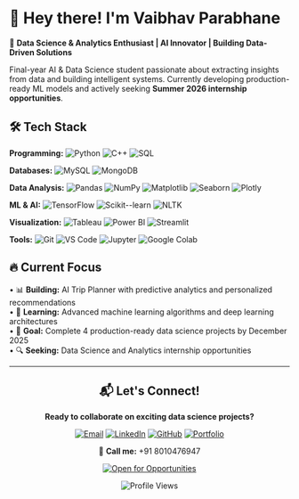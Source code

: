# 👋 Hey there! I'm Vaibhav Parabhane

🚀 **Data Science & Analytics Enthusiast | AI Innovator | Building Data-Driven Solutions**

Final-year AI & Data Science student passionate about extracting insights from data and building intelligent systems. Currently developing production-ready ML models and actively seeking **Summer 2026 internship opportunities**.

## 🛠️ Tech Stack

**Programming:** ![Python](https://img.shields.io/badge/-Python-3776AB?style=flat&logo=python&logoColor=white) ![C++](https://img.shields.io/badge/-C++-00599C?style=flat&logo=cplusplus&logoColor=white) ![SQL](https://img.shields.io/badge/-SQL-4479A1?style=flat&logo=mysql&logoColor=white)

**Databases:** ![MySQL](https://img.shields.io/badge/-MySQL-4479A1?style=flat&logo=mysql&logoColor=white) ![MongoDB](https://img.shields.io/badge/-MongoDB-47A248?style=flat&logo=mongodb&logoColor=white)

**Data Analysis:** ![Pandas](https://img.shields.io/badge/-Pandas-150458?style=flat&logo=pandas&logoColor=white) ![NumPy](https://img.shields.io/badge/-NumPy-013243?style=flat&logo=numpy&logoColor=white) ![Matplotlib](https://img.shields.io/badge/-Matplotlib-11557c?style=flat&logo=python&logoColor=white) ![Seaborn](https://img.shields.io/badge/-Seaborn-3776AB?style=flat&logo=python&logoColor=white) ![Plotly](https://img.shields.io/badge/-Plotly-3F4F75?style=flat&logo=plotly&logoColor=white)

**ML & AI:** ![TensorFlow](https://img.shields.io/badge/-TensorFlow-FF6F00?style=flat&logo=tensorflow&logoColor=white) ![Scikit--learn](https://img.shields.io/badge/-Scikit--learn-F7931E?style=flat&logo=scikit-learn&logoColor=white) ![NLTK](https://img.shields.io/badge/-NLTK-3776AB?style=flat&logo=python&logoColor=white)

**Visualization:** ![Tableau](https://img.shields.io/badge/-Tableau-E97627?style=flat&logo=tableau&logoColor=white) ![Power BI](https://img.shields.io/badge/-Power%20BI-F2C811?style=flat&logo=powerbi&logoColor=black) ![Streamlit](https://img.shields.io/badge/-Streamlit-FF4B4B?style=flat&logo=streamlit&logoColor=white)

**Tools:** ![Git](https://img.shields.io/badge/-Git-F05032?style=flat&logo=git&logoColor=white) ![VS Code](https://img.shields.io/badge/-VS%20Code-007ACC?style=flat&logo=visualstudiocode&logoColor=white) ![Jupyter](https://img.shields.io/badge/-Jupyter-F37626?style=flat&logo=jupyter&logoColor=white) ![Google Colab](https://img.shields.io/badge/-Google%20Colab-F9AB00?style=flat&logo=googlecolab&logoColor=white)

## 🔥 Current Focus

• 📊 **Building:** AI Trip Planner with predictive analytics and personalized recommendations  
• 🤖 **Learning:** Advanced machine learning algorithms and deep learning architectures  
• 🎯 **Goal:** Complete 4 production-ready data science projects by December 2025  
• 🔍 **Seeking:** Data Science and Analytics internship opportunities  



---

<div align="center">

## 📬 Let's Connect!

**Ready to collaborate on exciting data science projects?**

[![Email](https://img.shields.io/badge/Email-D14836?style=for-the-badge&logo=gmail&logoColor=white)](mailto:vaibhavsparabhane@gmail.com)
[![LinkedIn](https://img.shields.io/badge/LinkedIn-0077B5?style=for-the-badge&logo=linkedin&logoColor=white)](https://linkedin.com/in/vaibhavparabhane)
[![GitHub](https://img.shields.io/badge/GitHub-100000?style=for-the-badge&logo=github&logoColor=white)](https://github.com/vaibhavparabhane)
[![Portfolio](https://img.shields.io/badge/Portfolio-FF5722?style=for-the-badge&logo=todoist&logoColor=white)](https://your-portfolio-link.com)

📱 **Call me:** +91 8010476947

[![Open for Opportunities](https://img.shields.io/badge/🚀_Open_for_Opportunities-36BCF7?style=for-the-badge&labelColor=000000)](mailto:vaibhavsparabhane@gmail.com)

![Profile Views](https://komarev.com/ghpvc/?username=vaibhavparabhane&color=brightgreen&style=for-the-badge)

</div>
